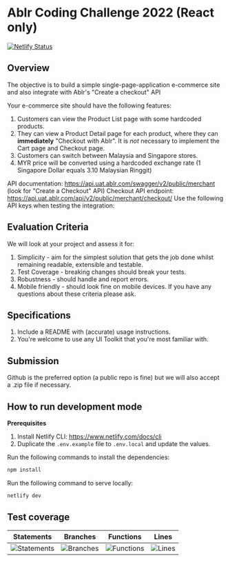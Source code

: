 # Ablr Coding Challenge 2022 (React only)

[![Netlify Status](https://api.netlify.com/api/v1/badges/d0970efa-8fe7-4abe-a409-ffc6f2687e40/deploy-status)](https://app.netlify.com/sites/ablr-challenge/deploys)

## Overview

The objective is to build a simple single-page-application e-commerce site and also integrate with Ablr's "Create a checkout" API

Your e-commerce site should have the following features:

1. Customers can view the Product List page with some hardcoded products.
2. They can view a Product Detail page for each product, where they can **immediately** "Checkout with Ablr".
   It is _not_ necessary to implement the Cart page and Checkout page.
3. Customers can switch between Malaysia and Singapore stores.
4. MYR price will be converted using a hardcoded exchange rate (1 Singapore Dollar equals 3.10 Malaysian Ringgit)

API documentation: https://api.uat.ablr.com/swagger/v2/public/merchant (look for "Create a Checkout" API)
Checkout API endpoint: https://api.uat.ablr.com/api/v2/public/merchant/checkout/
Use the following API keys when testing the integration:

## Evaluation Criteria

We will look at your project and assess it for:

1. Simplicity - aim for the simplest solution that gets the job done whilst remaining
   readable, extensible and testable.
2. Test Coverage - breaking changes should break your tests.
3. Robustness - should handle and report errors.
4. Mobile friendly - should look fine on mobile devices.
   If you have any questions about these criteria please ask.

## Specifications

1. Include a README with (accurate) usage instructions.
2. You're welcome to use any UI Toolkit that you're most familiar with.

## Submission

Github is the preferred option (a public repo is fine) but we will also accept a .zip file if
necessary.

## How to run development mode

**Prerequisites**

1. Install Netlify CLI: https://www.netlify.com/docs/cli
2. Duplicate the `.env.example` file to `.env.local` and update the values.

Run the following commands to install the dependencies:

```bash
npm install
```

Run the following command to serve locally:

```bash
netlify dev
```

## Test coverage

| Statements                                                                                 | Branches                                                                              | Functions                                                                     | Lines                                                                            |
| ------------------------------------------------------------------------------------------ | ------------------------------------------------------------------------------------- | ----------------------------------------------------------------------------- | -------------------------------------------------------------------------------- |
| ![Statements](https://img.shields.io/badge/statements-90.47%25-brightgreen.svg?style=flat) | ![Branches](https://img.shields.io/badge/branches-95.6%25-brightgreen.svg?style=flat) | ![Functions](https://img.shields.io/badge/functions-75%25-red.svg?style=flat) | ![Lines](https://img.shields.io/badge/lines-90.47%25-brightgreen.svg?style=flat) |
